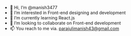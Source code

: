 - 👋 Hi, I’m @manish3477
- 👀 I’m interested in Front-end designing and development
- 🌱 I’m currently learning React.js
- 💞️ I’m looking to collaborate on Front-end development
- 📫 You reach to me via. parajulimanish43@gmail.com 

<!---
manish3477/manish3477 is a ✨ special ✨ repository because its `README.md` (this file) appears on your GitHub profile.
You can click the Preview link to take a look at your changes.
--->
